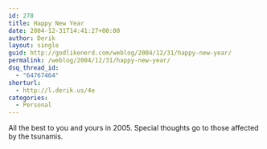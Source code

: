 ```yaml
---
id: 278
title: Happy New Year
date: 2004-12-31T14:41:27+00:00
author: Derik
layout: single
guid: http://godlikenerd.com/weblog/2004/12/31/happy-new-year/
permalink: /weblog/2004/12/31/happy-new-year/
dsq_thread_id:
  - "64767464"
shorturl:
  - http://l.derik.us/4e
categories:
  - Personal
---
```

All the best to you and yours in 2005. Special thoughts go to those affected by the tsunamis.